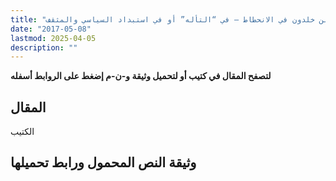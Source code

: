```yaml
---
title: "قانون ابن خلدون في الانحطاط – في “التأله” أو في استبداد السياسي والمثقف"
date: "2017-05-08"
lastmod: 2025-04-05
description: ""
---
```

**لتصفح المقال في كتيب أو لتحميل وثيقة و-ن-م إضغط على الروابط أسفله**

## المقال

الكتيب

## وثيقة النص المحمول ورابط تحميلها

###
